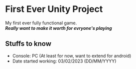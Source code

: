 # First Ever Unity Project
My first ever fully functional game.  
***Really want to make it worth for evryone's playing***

## Stuffs to know
- Console: PC (At least for now, want to extend for android)
- Date started working: 03/02/2023 (DD/MM/YYYY)
